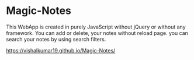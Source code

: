 # Magic-Notes
This WebApp is created in purely JavaScript without jQuery or without any framework.
You can add or delete, your notes without reload page.
you can search your notes by using search filters.

https://vishalkumar19.github.io/Magic-Notes/
